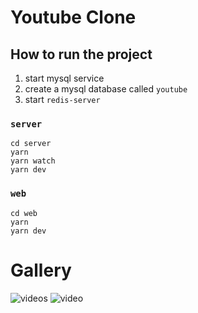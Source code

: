 # Youtube Clone

## How to run the project
1. start mysql service
2. create a mysql database called `youtube`
3. start `redis-server`

### `server`
```
cd server
yarn
yarn watch
yarn dev
```
### `web`
```
cd web
yarn
yarn dev
```

# Gallery

![videos](https://user-images.githubusercontent.com/73872769/162371099-1dda58be-677b-41aa-9ed4-bcd78fae7477.png)
![video](https://user-images.githubusercontent.com/73872769/162371261-3a343f90-02b8-4f12-bb67-11387b21427d.png)
